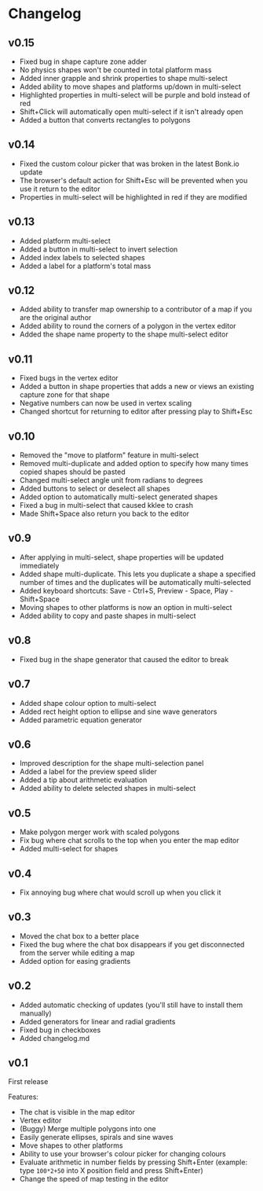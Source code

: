 # Changelog

## v0.15
- Fixed bug in shape capture zone adder
- No physics shapes won't be counted in total platform mass
- Added inner grapple and shrink properties to shape multi-select
- Added ability to move shapes and platforms up/down in multi-select
- Highlighted properties in multi-select will be purple and bold instead of red
- Shift+Click will automatically open multi-select if it isn't already open
- Added a button that converts rectangles to polygons

## v0.14
- Fixed the custom colour picker that was broken in the latest Bonk.io update
- The browser's default action for Shift+Esc will be prevented when you use it
  return to the editor
- Properties in multi-select will be highlighted in red if they are modified

## v0.13
- Added platform multi-select
- Added a button in multi-select to invert selection
- Added index labels to selected shapes
- Added a label for a platform's total mass

## v0.12
- Added ability to transfer map ownership to a contributor of a map if you are
  the original author
- Added ability to round the corners of a polygon in the vertex editor
- Added the shape name property to the shape multi-select editor

## v0.11
- Fixed bugs in the vertex editor
- Added a button in shape properties that adds a new or views an existing
  capture zone for that shape
- Negative numbers can now be used in vertex scaling
- Changed shortcut for returning to editor after pressing play to Shift+Esc

## v0.10
- Removed the "move to platform" feature in multi-select
- Removed multi-duplicate and added option to specify how many times copied
  shapes should be pasted
- Changed multi-select angle unit from radians to degrees
- Added buttons to select or deselect all shapes
- Added option to automatically multi-select generated shapes
- Fixed a bug in multi-select that caused kklee to crash
- Made Shift+Space also return you back to the editor

## v0.9
- After applying in multi-select, shape properties will be updated immediately
- Added shape multi-duplicate. This lets you duplicate a shape a specified
  number of times and the duplicates will be automatically multi-selected
- Added keyboard shortcuts: Save - Ctrl+S, Preview - Space, Play - Shift+Space
- Moving shapes to other platforms is now an option in multi-select
- Added ability to copy and paste shapes in multi-select

## v0.8
- Fixed bug in the shape generator that caused the editor to break

## v0.7
- Added shape colour option to multi-select
- Added rect height option to ellipse and sine wave generators
- Added parametric equation generator

## v0.6
- Improved description for the shape multi-selection panel
- Added a label for the preview speed slider
- Added a tip about arithmetic evaluation
- Added ability to delete selected shapes in multi-select

## v0.5
- Make polygon merger work with scaled polygons
- Fix bug where chat scrolls to the top when you enter the map editor
- Added multi-select for shapes

## v0.4
- Fix annoying bug where chat would scroll up when you click it

## v0.3
- Moved the chat box to a better place
- Fixed the bug where the chat box disappears if you get disconnected from
  the server while editing a map
- Added option for easing gradients

## v0.2
- Added automatic checking of updates (you'll still have to install them
  manually)
- Added generators for linear and radial gradients
- Fixed bug in checkboxes
- Added changelog.md

## v0.1
First release

Features:
- The chat is visible in the map editor
- Vertex editor
- (Buggy) Merge multiple polygons into one
- Easily generate ellipses, spirals and sine waves
- Move shapes to other platforms
- Ability to use your browser's colour picker for changing colours
- Evaluate arithmetic in number fields by pressing Shift+Enter
  (example: type `100*2+50` into X position field and press Shift+Enter)
- Change the speed of map testing in the editor

